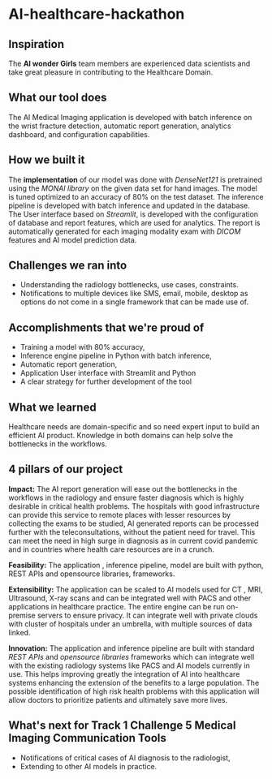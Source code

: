 # AI-healthcare-hackathon

## Inspiration 
The **AI wonder Girls** team members are experienced data scientists and take great pleasure in contributing to the Healthcare Domain.

## What our tool does
The AI Medical Imaging application is developed with batch inference on the wrist fracture detection, automatic report generation, analytics dashboard, and configuration capabilities. 

## How we built it
The **implementation** of our model was done with *DenseNet121* is pretrained using the *MONAI library* on the given data set for hand images. The model is tuned optimized to an accuracy of 80% on the test dataset. The inference pipeline is developed with batch inference and updated in the database. The User interface based on *Streamlit*, is developed with the configuration of database and report features, which are used for analytics. The report is automatically generated for each imaging modality exam with *DICOM* features and AI model prediction data. 

## Challenges we ran into
- Understanding the radiology bottlenecks, use cases, constraints.  
- Notifications to multiple devices like SMS, email, mobile, desktop as options do not come in a single framework that can be made use of.

## Accomplishments that we're proud of
- Training a model with 80% accuracy, 
- Inference engine pipeline in Python with batch inference, 
- Automatic report generation, 
- Application User interface with Streamlit and Python
- A clear strategy for further development of the tool 

## What we learned
Healthcare needs are domain-specific and so need expert input to build an efficient AI product. Knowledge in both domains can help solve the bottlenecks in the workflows. 

## 4 pillars of our project

**Impact:** The AI report generation will ease out the bottlenecks in the workflows in the radiology and ensure faster diagnosis which is highly desirable in critical health problems. The hospitals with good infrastructure can provide this service to remote places with lesser resources by collecting the exams to be studied, AI generated reports can be processed further with the teleconsultations, without the patient need for travel. This can meet the need in high surge in diagnosis as in current covid pandemic and in countries where health care resources are in a crunch. 

**Feasibility:** The application , inference pipeline, model are built with python, REST APIs and opensource libraries, frameworks. 

**Extensibility:** The application can be scaled to AI models used for CT , MRI, Ultrasound, X-ray scans and can be integrated well with PACS and other applications in healthcare practice. The entire engine can be run on-premise servers to ensure privacy. It can integrate well with private clouds with cluster of hospitals under an umbrella, with multiple sources of data linked.  

**Innovation:** The application and inference pipeline are built with standard *REST APIs* and *opensource libraries* frameworks which can integrate well with the existing radiology systems like PACS and AI models currently in use. This helps improving greatly the integration of AI into healthcare systems enhancing the extension of the benefits to a large population. The possible identification of  high risk health problems with this application will allow doctors to prioritize patients and ultimately save more lives.


## What's next for Track 1 Challenge 5 Medical Imaging Communication Tools
- Notifications of critical cases of AI diagnosis to the radiologist,  
- Extending to other AI models in practice. 
